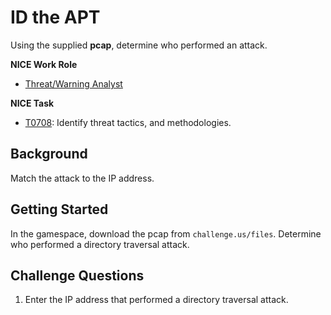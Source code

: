 # ID the APT

Using the supplied **pcap**, determine who performed an attack.

**NICE Work Role**

- [Threat/Warning Analyst](https://niccs.cisa.gov/workforce-development/nice-framework/)

**NICE Task**

- [T0708](https://niccs.cisa.gov/workforce-development/nice-framework/): Identify threat tactics, and methodologies. 

## Background

Match the attack to the IP address.

## Getting Started

In the gamespace, download the pcap from `challenge.us/files`.  Determine who performed a directory traversal attack.

## Challenge Questions

1. Enter the IP address that performed a directory traversal attack.
